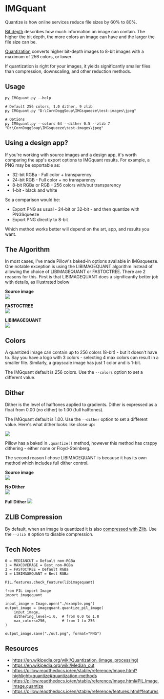 # IMGquant

Quantize is how online services reduce file sizes by 60% to 80%. 

[Bit depth](https://www.cambridgeincolour.com/tutorials/bit-depth.htm) describes how much information an image can contain. The higher the bit depth, the more colors an image can have and the larger the file size can be.

[Quantization](https://en.wikipedia.org/wiki/Quantization_(image_processing)) converts higher bit-depth images to 8-bit images with a maximum of 256 colors, or lower.

If quantization is right for your images, it yields significantly smaller files than compression, downscaling, and other reduction methods.

## Usage

```
py IMGquant.py --help

# Default 256 colors, 1.0 dither, 9 zlib
py IMGquant.py "D:\CornDoggSoup\IMGsqueeze\test-images\jpeg"

# Options
py IMGquant.py --colors 64 --dither 0.5 --zlib 7 "D:\CornDoggSoup\IMGsqueeze\test-images\jpeg"
```

## Using a design app?

If you're working with source images and a design app, it's worth comparing the app's export options to IMGquant results. For example, a PNG may be exportable as: 

* 32-bit RGBa - Full color + transparency
* 24-bit RGB - Full color + no transparency
* 8-bit RGBa or RGB - 256 colors with/out transparency
* 1-bit - black and white

So a comparison would be: 

* Export PNG as usual - 24-bit or 32-bit - and then quantize with PNGSqueeze
* Export PNG directly to 8-bit

Which method works better will depend on the art, app, and results you want.

## The Algorithm

In most cases, I've made Pillow's baked-in options available in IMGsqueeze. One notable exception is using the LIBIMAGEQUANT algorithm instead of allowing the choice of LIBIMAGEQUANT or FASTOCTREE.  There are 2 reasons for this. First is that LIBIMAGEQUANT does a significantly better job with details, as illustrated below

**Source image**  
![](images/quant_01_source.png)

**FASTOCTREE**  
![](images/quant_02_fastoctree.png)

**LIBIMAGEQUANT**  
![](images/quant_03_libimagequant.png)


## Colors

A quantized image can contain up to 256 colors (8-bit) - but it doesn't have to. Say you have a logo with 3 colors - selecting 4 max colors can result in a smaller file. Similarly, a grayscale image has just 1 color and is 1-bit. 

The IMGquant default is 256 colors. Use the `--colors` option to set a different value. 

## Dither

Dither is the level of halftones applied to gradients. Dither is expressed as a float from 0.00 (no dither) to 1.00 (full halftones). 

The IMGquant default is 1.00. Use the `--dither` option to set a different value. Here's what dither looks like close up:

![](images/dither_04_zoom.png)

Pillow has a baked in `.quantize()` method, however this method has crappy dithering - either none or Floyd-Steinberg. 

The second reason I chose LIBIMAGEQUANT is because it has its own method which includes full dither control. 

**Source image**  
![](images/dither_01_source.png)

**No Dither**  
![](images/dither_02_no-dither.png)

**Full Dither**
![](images/dither_03_full-dither.png)


## ZLIB Compression

By default, when an image is quantized it is also [compressed with Zlib](zlib.md). Use the `--zlib 0` option to disable compression. 

## Tech Notes

```
0 = MEDIANCUT = Default non-RGBa
1 = MAXCOVERAGE = Best non-RGBa
2 = FASTOCTREE = Default RGBa
3 = LIBIMAGEQUANT = Best RGBa

PIL.features.check_feature(libimagequant)

from PIL import Image
import imagequant

input_image = Image.open("./example.png")
output_image = imagequant.quantize_pil_image(
    input_image,
    dithering_level=1.0,  # from 0.0 to 1.0
    max_colors=256,       # from 1 to 256
)

output_image.save("./out.png", format="PNG")
```

## Resources

* https://en.wikipedia.org/wiki/Quantization_(image_processing)
* https://en.wikipedia.org/wiki/Median_cut
* https://pillow.readthedocs.io/en/stable/reference/Image.html?highlight=quantize#quantization-methods
* https://pillow.readthedocs.io/en/stable/reference/Image.html#PIL.Image.Image.quantize
* https://pillow.readthedocs.io/en/stable/reference/features.html#features

